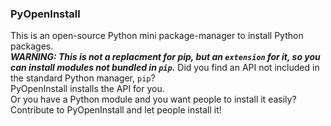 ### PyOpenInstall
This is an open-source Python mini package-manager to install Python packages.  
***WARNING: This is not a replacment for pip, but an `extension` for it, so you can install modules not bundled in `pip`.***
Did you find an API not included in the standard Python manager, `pip`?  
PyOpenInstall installs the API for you.  
Or you have a Python module and you want people to install it easily?
Contribute to PyOpenInstall and let people install it!
